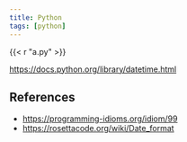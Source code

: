 ```yaml
---
title: Python
tags: [python]
---
```


{{< r "a.py" >}}

<https://docs.python.org/library/datetime.html>

## References

- <https://programming-idioms.org/idiom/99>
- <https://rosettacode.org/wiki/Date_format>
